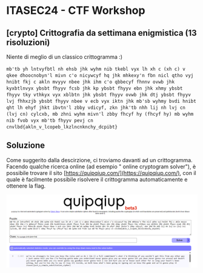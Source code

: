 # ITASEC24 - CTF Workshop

## [crypto] Crittografia da settimana enigmistica (13 risoluzioni)

Niente di meglio di un classico crittogramma :)

`mb'tb yh lntvyfbtl nh ehsb jhk wyhm nib tkebl vyx lh xh c (xh c) v qkee dhoocnobyn'l mivn c'o nicywcyf hq jhk mhkexy'n fbn nicl qtho vyj hnibt fkj c akln mvyyv nbee jhk ihm c'o qbbecyf fhnnv ovwb jhk kyxbtlnvyx ybsbt fhyyv fcsb jhk kp ybsbt fhyyv ebn jhk xhmy ybsbt fhyyv tky vthkyx vyx xblbtn jhk ybsbt fhyyv ovwb jhk dtj ybsbt fhyyv lvj fhhxzjb ybsbt fhyyv nbee v ecb vyx iktn jhk mb'sb wyhmy bvdi hnibt qht lh ehyf jhkt ibvtn'l zbby vdicyf, zkn jhk'tb nhh lij nh lvj cn (lvj cn) cylcxb, mb zhni wyhm mivn'l zbby fhcyf hy (fhcyf hy) mb wyhm nib fvob vyx mb'tb fhyyv pevj cn cnvlbd{akln_v_lcopeb_lkzlncnknchy_dcpibt}`

## Soluzione

Come suggerito dalla descirzione, ci troviamo davanti ad un crittogramma. Facendo qualche ricerca online (ad esempio "
online cryptogram solver"), è possibile trovare il sito [https://quipqiup.com/](https://quipqiup.com/), con il quale è
facilmente possibile risolvere il crittogramma automaticamente e ottenere la flag.

![quipquip](writeup/quipquip.png)
